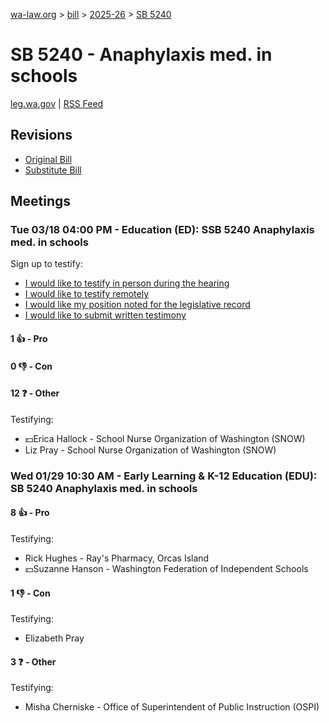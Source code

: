 [wa-law.org](/) > [bill](/bill/) > [2025-26](/bill/2025-26/) > [SB 5240](/bill/2025-26/sb/5240/)

# SB 5240 - Anaphylaxis med. in schools
[leg.wa.gov](https://app.leg.wa.gov/billsummary?BillNumber=5240&Year=2025&Initiative=false) | [RSS Feed](./rss.xml)

## Revisions
* [Original Bill](1/)
* [Substitute Bill](S/)

## Meetings
### Tue 03/18 04:00 PM - Education (ED): SSB 5240 Anaphylaxis med. in schools
Sign up to testify:
* [I would like to testify in person during the hearing](https://app.leg.wa.gov/csi/Testifier/Add?chamber=House&mId=33013&aId=165815&caId=26486&tId=1)
* [I would like to testify remotely](https://app.leg.wa.gov/csi/Testifier/Add?chamber=House&mId=33013&aId=165815&caId=26486&tId=2)
* [I would like my position noted for the legislative record](https://app.leg.wa.gov/csi/Testifier/Add?chamber=House&mId=33013&aId=165815&caId=26486&tId=3)
* [I would like to submit written testimony](https://app.leg.wa.gov/csi/Testifier/Add?chamber=House&mId=33013&aId=165815&caId=26486&tId=4)

#### 1 👍 - Pro

#### 0 👎 - Con

#### 12 ❓ - Other
Testifying:
* 💵Erica Hallock - School Nurse Organization of Washington (SNOW)
* Liz Pray - School Nurse Organization of Washington (SNOW)

### Wed 01/29 10:30 AM - Early Learning & K-12 Education (EDU): SB 5240 Anaphylaxis med. in schools
#### 8 👍 - Pro
Testifying:
* Rick Hughes - Ray's Pharmacy, Orcas Island
* 💵Suzanne Hanson - Washington Federation of Independent Schools

#### 1 👎 - Con
Testifying:
* Elizabeth Pray

#### 3 ❓ - Other
Testifying:
* Misha Cherniske - Office of Superintendent of Public Instruction (OSPI)
